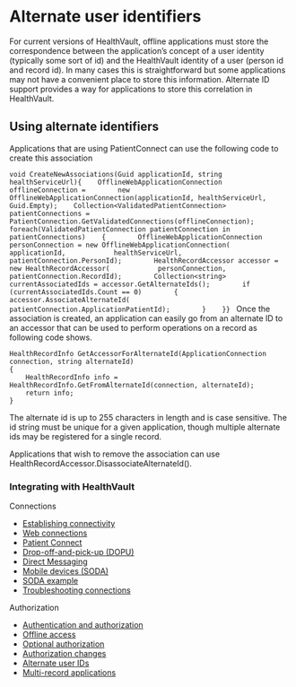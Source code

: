 Alternate user identifiers
==========================

For current versions of HealthVault, offline applications must store the correspondence between the application’s concept of a user identity (typically some sort of id) and the HealthVault identity of a user (person id and record id). In many cases this is straightforward but some applications may not have a convenient place to store this information. Alternate ID support provides a way for applications to store this correlation in HealthVault.

Using alternate identifiers
---------------------------

Applications that are using PatientConnect can use the following code to create this association

`void CreateNewAssociations(Guid applicationId, string healthServiceUrl){    OfflineWebApplicationConnection offlineConnection =        new OfflineWebApplicationConnection(applicationId, healthServiceUrl, Guid.Empty);    Collection<ValidatedPatientConnection> patientConnections =        PatientConnection.GetValidatedConnections(offlineConnection);    foreach(ValidatedPatientConnection patientConnection in patientConnections)    {        OfflineWebApplicationConnection personConnection = new OfflineWebApplicationConnection(            applicationId,            healthServiceUrl,            patientConnection.PersonId);        HealthRecordAccessor accessor = new HealthRecordAccessor(            personConnection,            patientConnection.RecordId);        Collection<string> currentAssociatedIds = accessor.GetAlternateIds();        if (currentAssociatedIds.Count == 0)        {            accessor.AssociateAlternateId( patientConnection.ApplicationPatientId);        }    }} `
Once the association is created, an application can easily go from an alternate ID to an accessor that can be used to perform operations on a record as following code shows.

    HealthRecordInfo GetAccessorForAlternateId(ApplicationConnection connection, string alternateId)
    {
        HealthRecordInfo info = HealthRecordInfo.GetFromAlternateId(connection, alternateId);
        return info;
    }

The alternate id is up to 255 characters in length and is case sensitive. The id string must be unique for a given application, though multiple alternate ids may be registered for a single record.

Applications that wish to remove the association can use HealthRecordAccessor.DisassociateAlternateId().

### Integrating with HealthVault

Connections

-   <a href="connectivity.md" id="RightRailLinkListSection_14071_12">Establishing connectivity</a>
-   <a href="web-connectivity.md" id="RightRailLinkListSection_14071_13">Web connections</a>
-   <a href="patient-connect.md" id="RightRailLinkListSection_14071_14">Patient Connect</a>
-   <a href="dopu.md" id="RightRailLinkListSection_14071_15">Drop-off-and-pick-up (DOPU)</a>
-   <a href="direct-messaging.md" id="RightRailLinkListSection_14071_16">Direct Messaging</a>
-   <a href="mobile-devices.md" id="RightRailLinkListSection_14071_17">Mobile devices (SODA)</a>
-   <a href="soda-walkthrough.md" id="RightRailLinkListSection_14071_18">SODA example</a>
-   <a href="connection-troubleshooting.md" id="RightRailLinkListSection_14071_19">Troubleshooting connections</a>

Authorization

-   <a href="authentication-and-authorization.md" id="RightRailLinkListSection_14071_7">Authentication and authorization</a>
-   <a href="offline-access.md" id="RightRailLinkListSection_14071_8">Offline access</a>
-   <a href="optional-authorization.md" id="RightRailLinkListSection_14071_9">Optional authorization</a>
-   <a href="authorization-changes.md" id="RightRailLinkListSection_14071_10">Authorization changes</a>
-   <a href="alternate-user-identifiers.md" id="RightRailLinkListSection_14071_11">Alternate user IDs</a>
-   <a href="multi-record-applications.md" id="RightRailLinkListSection_14071_20">Multi-record applications</a>

